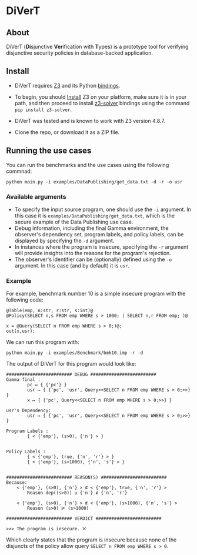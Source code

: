 # DiVerT

## About
DiVerT (**Di**sjunctive **Ver**ification with **T**ypes) is a prototype tool for verifying disjunctive security policies in database-backed application.

## Install
- DiVerT requires [Z3](https://github.com/Z3Prover/z3) and its Python [bindings](https://pypi.org/project/z3-solver/). 

- To begin, you should [Install](https://github.com/Z3Prover/z3/releases) Z3 on your platform, make sure it is in your path, and then proceed to install [z3-solver](https://pypi.org/project/z3-solver/) bindings using the command `pip install z3-solver`. 

- DiVerT was tested and is known to work with Z3 version 4.8.7.

- Clone the repo, or download it as a ZIP file.

## Running the use cases

You can run the benchmarks and the use cases using the following commnad:

`python main.py -i examples/DataPublishing/get_data.txt -d -r -o usr`

### Available arguments

- To specify the input source program, one should use the `-i` argument. In this case it is `examples/DataPublishing/get_data.txt`, which is the secure example of the Data Publishing use case.
- Debug information, including the final Gamma environment, the observer's dependency set, program labels, and policy labels, can be displayed by specifying the `-d` argument.
- In instances where the program is insecure, specifying the `-r` argument will provide insights into the reasons for the program's rejection.
- The observer's identifier can be (optionally) defined using the `-o` argument. In this case (and by default) it is `usr`.

### Example
For example, benchmark number 10 is a simple insecure program with the following code:

```
@Table(emp, n:str, r:str, s:int)@
@Policy(SELECT n,s FROM emp WHERE s > 1000; | SELECT n,r FROM emp; )@

x = @Query(SELECT n FROM emp WHERE s > 0;)@;
out(x,usr);
```

We can run this program with:

`python main.py -i examples/Benchmark/bmk10.imp -r -d`

The output of DiVerT for this program would look like:

```
######################### DEBUG #########################
Gamma final : 
		pc ↦ { {'pc'} }
		usr ↦ { {'pc', 'usr', Query<<SELECT n FROM emp WHERE s > 0;>>} }
		x ↦ { {'pc', Query<<SELECT n FROM emp WHERE s > 0;>>} }

usr's Dependency:
		usr ↦ { {'pc', 'usr', Query<<SELECT n FROM emp WHERE s > 0;>>} }

Program Labels : 
		{ < {'emp'}, (s>0), {'n'} > }


Policy Labels : 
		{ < {'emp'}, true, {'n', 'r'} > }
		{ < {'emp'}, (s>1000), {'n', 's'} > }


######################### REASON(S) #########################
Because: 
	< {'emp'}, (s>0), {'n'} > ⋢ < {'emp'}, true, {'n', 'r'} >
		Reason dep((s>0)) ∪ {'n'} ⊄ {'n', 'r'}

	< {'emp'}, (s>0), {'n'} > ⋢ < {'emp'}, (s>1000), {'n', 's'} >
		Reason (s>0) ⊭ (s>1000)

######################### VERDICT #########################

>>> The program is insecure. ⨉
```

Which clearly states that the program is insecure because none of the disjuncts of the policy allow query `SELECT n FROM emp WHERE s > 0`.
